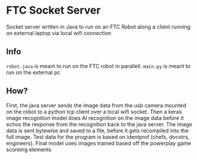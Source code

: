 # FTC Socket Server
Socket server written in Java to run on an FTC Robot along a client running on external laptop via local wifi connection

## Info
`robot.java` is meant to run on the FTC robot in parallell. 
`main.py` is meant to run on the external pc

## How?
First, the java server sends the image data from the usb camera mounted on the robot to a python tcp client over a local wifi socket. Then a keras image recognition model does AI recognition on the image data before it echos the response from the recognition back to the java server.
The image data is sent bytewise and saved to a file, before it gets recompiled into the full image.
Test data for the program is based on identprof (chefs, docotrs, engineers). 
Final model uses images trained based off the powerplay game scoreing elements 
